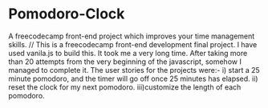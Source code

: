 # Pomodoro-Clock
A freecodecamp front-end project which improves your time management skills.
//
This is a freecodecamp front-end development final project. I have used vanila.js to build this. It took me a very long time. After taking more than 20 attempts from the very beginning of the javascript, somehow I managed to complete it. 
The user stories for the projects were:-
i)  start a 25 minute pomodoro, and the timer will go off once 25 minutes has elapsed.
ii) reset the clock for my next pomodoro.
iii)customize the length of each pomodoro.


